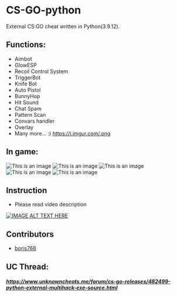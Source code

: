 # CS-GO-python
External CS:GO cheat written in Python(3.9.12).

## Functions:
- Aimbot
- GlowESP
- Recoil Control System
- TriggerBot
- Knife Bot
- Auto Pistol
- BunnyHop
- Hit Sound
- Chat Spam
- Pattern Scan
- Convars handler
- Overlay
- Many more... :)
https://i.imgur.com/.png
## In game:
![This is an image](https://i.imgur.com/cddlZVs.png)
![This is an image](https://i.imgur.com/rpQSf0P.png)
![This is an image](https://i.imgur.com/LNjuQ3n.png)
![This is an image](https://i.imgur.com/8NjW7Ly.png)
![This is an image](https://i.imgur.com/VlAsuOp.png)

## Instruction
- Please read video description

[![IMAGE ALT TEXT HERE](https://img.youtube.com/vi/bwnokvZOPxo/0.jpg)](https://www.youtube.com/watch?v=bwnokvZOPxo)

## Contributors
- [boris768](https://github.com/boris768/)

## UC Thread:
##### https://www.unknowncheats.me/forum/cs-go-releases/482499-python-external-multihack-exe-source.html
